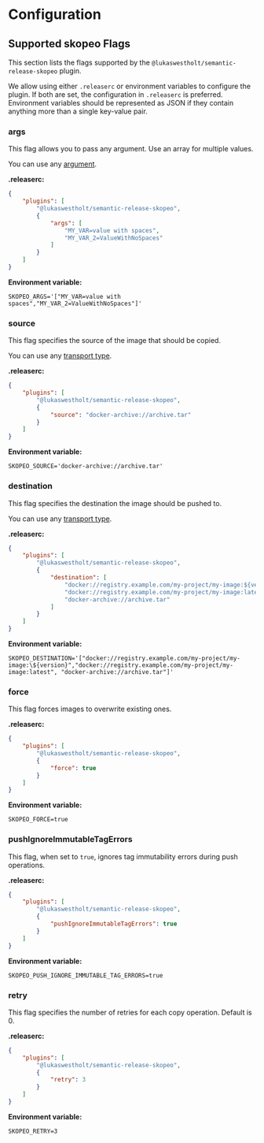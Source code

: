 # Configuration

## Supported skopeo Flags

This section lists the flags supported by the `@lukaswestholt/semantic-release-skopeo` plugin.

We allow using either `.releaserc` or environment variables to configure the plugin. If both are set, the configuration in `.releaserc` is preferred. Environment variables should be represented as JSON if they contain anything more than a single key-value pair.

### args

This flag allows you to pass any argument. Use an array for multiple values.

You can use any [argument](https://github.com/containers/skopeo/blob/855cfb2f230d817b5d353de377069ee3840511fd/docs/skopeo-copy.1.md).

**.releaserc:**

```json
{
    "plugins": [
        "@lukaswestholt/semantic-release-skopeo",
        {
            "args": [
                "MY_VAR=value with spaces",
                "MY_VAR_2=ValueWithNoSpaces"
            ]
        }
    ]
}
```

**Environment variable:**

```shell
SKOPEO_ARGS='["MY_VAR=value with spaces","MY_VAR_2=ValueWithNoSpaces"]'
```

### source

This flag specifies the source of the image that should be copied.

You can use any [transport type](https://github.com/containers/skopeo/blob/main/docs/skopeo.1.md#image-names).

**.releaserc:**

```json
{
    "plugins": [
        "@lukaswestholt/semantic-release-skopeo",
        {
            "source": "docker-archive://archive.tar"
        }
    ]
}
```

**Environment variable:**

```shell
SKOPEO_SOURCE='docker-archive://archive.tar'
```

### destination

This flag specifies the destination the image should be pushed to.

You can use any [transport type](https://github.com/containers/skopeo/blob/main/docs/skopeo.1.md#image-names).

**.releaserc:**

```json
{
    "plugins": [
        "@lukaswestholt/semantic-release-skopeo",
        {
            "destination": [
                "docker://registry.example.com/my-project/my-image:${version}",
                "docker://registry.example.com/my-project/my-image:latest",
                "docker-archive://archive.tar"
            ]
        }
    ]
}
```

**Environment variable:**

```shell
SKOPEO_DESTINATION='["docker://registry.example.com/my-project/my-image:\${version}","docker://registry.example.com/my-project/my-image:latest", "docker-archive://archive.tar"]'
```


### force

This flag forces images to overwrite existing ones.

**.releaserc:**

```json
{
    "plugins": [
        "@lukaswestholt/semantic-release-skopeo",
        {
            "force": true
        }
    ]
}
```

**Environment variable:**

```shell
SKOPEO_FORCE=true
```

### pushIgnoreImmutableTagErrors

This flag, when set to `true`, ignores tag immutability errors during push operations.

**.releaserc:**

```json
{
    "plugins": [
        "@lukaswestholt/semantic-release-skopeo",
        {
            "pushIgnoreImmutableTagErrors": true
        }
    ]
}
```

**Environment variable:**

```shell
SKOPEO_PUSH_IGNORE_IMMUTABLE_TAG_ERRORS=true
```

### retry

This flag specifies the number of retries for each copy operation. Default is 0.

**.releaserc:**

```json
{
    "plugins": [
        "@lukaswestholt/semantic-release-skopeo",
        {
            "retry": 3
        }
    ]
}
```

**Environment variable:**

```shell
SKOPEO_RETRY=3
```

